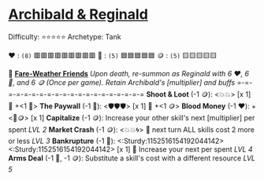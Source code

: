 # [**__Archibald & Reginald__**](<https://youtu.be/WsWkLVi2Xf8>)
Difficulty: ⭐⭐⭐⭐⭐
Archetype: Tank

❤️ : `(8)`    🟥🟥🟥🟥🟥🟥🟥🟥🟥
🔷 : `(5)`    🟦🟦🟦🟦🟦
🪙 : `(5)`    🟨🟨🟨🟨🟨


💸  [**Fare-Weather Friends**](https://media.discordapp.net/attachments/1056365502101979146/1168051982943146084/Archibald_And_Reginald.jpg?ex=65505c2e&is=653de72e&hm=1b0bdcd6f39f0f216d8a93f47fb1d9a994b5865bdcb56ee0acb52bbb4141c250&=)
*Upon death, re-summon as Reginald with 6 ❤️, 6 🔷, and 6 🪙 (Once per game). Retain Archibald's [multiplier] and <base value> buffs*
=-=-=-=-=-=-=-=-=-=-=-=-=-=-=-=-=-=-=-=
**Shoot & Loot** (-1 🪙): <💥💥> [x 1] 🔀 +<1 🔷> 
**The Paywall**  (-1 🔷): <🛡️🛡️🛡️> [x 1] 🔀 +<1 🪙>
**Blood Money** (-1 ❤️): +<🔷🪙> [x 1]
**Capitalize** (-1 🪙): Increase your other skill's next [multiplier] per spent *LVL 2*
**Market Crash** (-1 🪙): <💥💥🌀> 🔀 next turn ALL skills cost 2 more or less *LVL 3*
**Bankrupture**  (-1 🔷): <:Sturdy:1152516154192044142><:Sturdy:1152516154192044142> [x 1] 🔀 Increase your next <base value> per spent *LVL 4*
**Arms Deal** (-1 🔷, -1 🪙): Substitute a skill's cost with a different resource *LVL 5*
